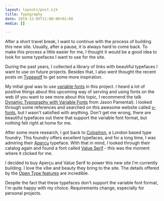 ```yaml
---
layout: layouts/post.njk
title: Typography
date: 2019-12-05T11:00:00+01:00
media: []

---
```

After a short travel break, I want to continue with the process of building this new site. Usually, after a pause, it is always hard to come back. To make this process a little easier for me, I thought it would be a good idea to look for some typefaces I want to use for the site.

During the past years, I collected a library of links with beautiful typefaces I want to use on future projects. Besides that, I also went thought the recent posts on [Typewolf](https://www.typewolf.com/) to get some more inspiration.

My initial goal was to use [variable fonts](https://developer.mozilla.org/en-US/docs/Web/CSS/CSS_Fonts/Variable_Fonts_Guide) in this project. I heard a lot of positive things about this upcoming way of serving and using fonts on the web (if you want to see more about this topic, I recommend the talk [Dynamic Typography with Variable Fonts](https://vimeo.com/373841297) from Jason Pamental). I looked through some references and searched on this awesome website called [v-fonts](https://v-fonts.com/), but I wasn't satisfied with anything. Don't get me wrong, there are beautiful typefaces out there that support the variable font format, but nothing felt right at home for me.

After some more research, I got back to [Colophon](https://www.colophon-foundry.org/), a London based type foundry. This foundry offers excellent typefaces, and for a long time, I was admiring their [Aperçu](https://www.colophon-foundry.org/typefaces/apercu/) typeface. With that in mind, I looked through their catalog again and found a font called [Value Serif](https://www.colophon-foundry.org/typefaces/value-serif/) - this was the moment where it clicked for me.

I decided to buy Aperçu and Value Serif to power this new site I'm currently building. I love the vibe and beauty they bring to the site. The details offered by the [Open Type features](https://developer.mozilla.org/de/docs/Web/CSS/font-feature-settings) are incredible.

Despite the fact that these typefaces don't support the variable font format, I'm quite happy with my choice. Requirements change, especially for personal projects.